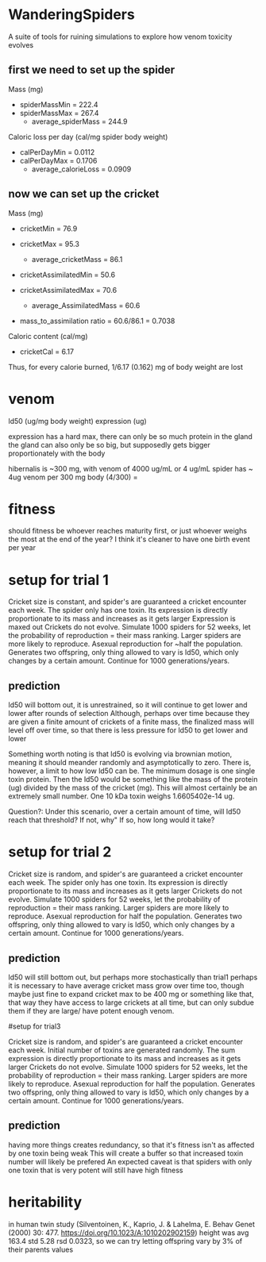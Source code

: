 # WanderingSpiders
A suite of tools for ruining simulations to explore how venom toxicity evolves

## first we need to set up the spider

Mass (mg)

* spiderMassMin = 222.4
* spiderMassMax = 267.4
  * average_spiderMass = 244.9

Caloric loss per day (cal/mg spider body weight)
* calPerDayMin = 0.0112
* calPerDayMax = 0.1706
  * average_calorieLoss = 0.0909





## now we can set up the cricket



Mass (mg)

* cricketMin = 76.9
* cricketMax = 95.3
  * average_cricketMass = 86.1
* cricketAssimilatedMin = 50.6
* cricketAssimilatedMax = 70.6
  * average_AssimilatedMass = 60.6

* mass_to_assimilation ratio = 60.6/86.1 = 0.7038

Caloric content (cal/mg)
* cricketCal = 6.17

Thus, for every calorie burned, 1/6.17 (0.162) mg of body weight are lost


# venom
ld50 (ug/mg body weight)
expression (ug)

expression has a hard max, there can only be so much protein in the gland
the gland can also only be so big, but supposedly gets bigger proportionately with the body

hibernalis is ~300 mg, with venom of 4000 ug/mL or 4 ug/mL
spider has ~ 4ug venom per 300 mg body (4/300) =

# fitness
should fitness be whoever reaches maturity first, or just whoever weighs the most at the end of the year?
I think it's cleaner to have one birth event per year

# setup for trial 1

Cricket size is constant, and spider's are guaranteed a cricket encounter each week.
The spider only has one toxin. Its expression is directly proportionate to its mass and increases as it gets larger
Expression is maxed out
Crickets do not evolve.
Simulate 1000 spiders for 52 weeks, let the probability of reproduction = their mass ranking.
Larger spiders are more likely to reproduce.
Asexual reproduction for ~half the population.
Generates two offspring, only thing allowed to vary is ld50, which only changes by a certain amount.
Continue for 1000 generations/years.

## prediction

ld50 will bottom out, it is unrestrained, so it will continue to get lower and lower after rounds of selection
Although, perhaps over time because they are given a finite amount of crickets of a finite mass, the finalized mass will level off over time, so that there is less pressure for ld50 to get lower and lower

Something worth noting is that ld50 is evolving via brownian motion, meaning it should meander randomly and asymptotically to zero. There is, however, a limit to how low ld50 can be. The minimum dosage is one single toxin protein. Then the ld50 would be something like the mass of the protein (ug) divided by the mass of the cricket (mg). This will almost certainly be an extremely small number. One 10 kDa toxin weighs 1.6605402e-14 ug.

Question?: Under this scenario, over a certain amount of time, will ld50 reach that threshold? If not, why" If so, how long would it take?

# setup for trial 2

Cricket size is random, and spider's are guaranteed a cricket encounter each week.
The spider only has one toxin. Its expression is directly proportionate to its mass and increases as it gets larger
Crickets do not evolve.
Simulate 1000 spiders for 52 weeks, let the probability of reproduction = their mass ranking.
Larger spiders are more likely to reproduce.
Asexual reproduction for half the population.
Generates two offspring, only thing allowed to vary is ld50, which only changes by a certain amount.
Continue for 1000 generations/years.

## prediction

ld50 will still bottom out, but perhaps more stochastically than trial1
perhaps it is necessary to have average cricket mass grow over time too, though maybe just fine to expand cricket max to be 400 mg or something like that, that way they have access to large crickets at all time, but can only subdue them if they are large/ have potent enough venom.



#setup for trial3

Cricket size is random, and spider's are guaranteed a cricket encounter each week.
Initial number of toxins are generated randomly. The sum expression is directly proportionate to its mass and increases as it gets larger
Crickets do not evolve.
Simulate 1000 spiders for 52 weeks, let the probability of reproduction = their mass ranking.
Larger spiders are more likely to reproduce.
Asexual reproduction for half the population.
Generates two offspring, only thing allowed to vary is ld50, which only changes by a certain amount.
Continue for 1000 generations/years.

## prediction

having more things creates redundancy, so that it's fitness isn't as affected by one toxin being weak
This will create a buffer so that increased toxin number will likely  be prefered
An expected caveat is that spiders with only one toxin that is very potent will still have high fitness


# heritability

in human twin study (Silventoinen, K., Kaprio, J. & Lahelma, E. Behav Genet (2000) 30: 477. https://doi.org/10.1023/A:1010202902159) height was avg 163.4 std 5.28 rsd 0.0323, so we can try letting offspring vary by 3% of their parents values
